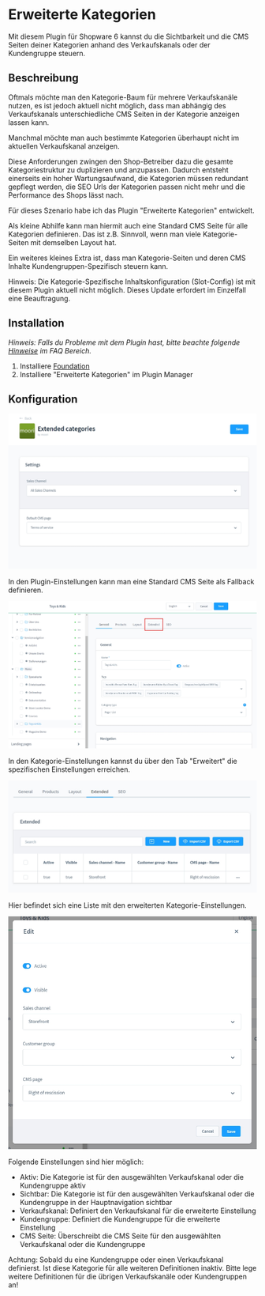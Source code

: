 # Erweiterte Kategorien

Mit diesem Plugin für Shopware 6 kannst du die Sichtbarkeit und die CMS Seiten deiner Kategorien 
anhand des Verkaufskanals oder der Kundengruppe steuern.

## Beschreibung

Oftmals möchte man den Kategorie-Baum für mehrere Verkaufskanäle nutzen, es ist jedoch aktuell nicht möglich,
dass man abhängig des Verkaufskanals unterschiedliche CMS Seiten in der Kategorie anzeigen lassen kann.

Manchmal möchte man auch bestimmte Kategorien überhaupt nicht im aktuellen Verkaufskanal anzeigen.

Diese Anforderungen zwingen den Shop-Betreiber dazu die gesamte Kategoriestruktur zu duplizieren und anzupassen.
Dadurch entsteht einerseits ein hoher Wartungsaufwand, die Kategorien müssen redundant gepflegt werden,
die SEO Urls der Kategorien passen nicht mehr und die Performance des Shops lässt nach.

Für dieses Szenario habe ich das Plugin "Erweiterte Kategorien" entwickelt. 

Als kleine Abhilfe kann man hiermit auch eine Standard CMS Seite für alle Kategorien definieren. Das ist 
z.B. Sinnvoll, wenn man viele Kategorie-Seiten mit demselben Layout hat.

Ein weiteres kleines Extra ist, dass man Kategorie-Seiten und deren CMS Inhalte Kundengruppen-Spezifisch
steuern kann.

Hinweis: Die Kategorie-Spezifische Inhaltskonfiguration (Slot-Config) ist mit diesem Plugin aktuell nicht
möglich. Dieses Update erfordert im Einzelfall eine Beauftragung.

## Installation

_Hinweis: Falls du Probleme mit dem Plugin hast, bitte beachte
folgende  [Hinweise](../) im FAQ Bereich._

1. Installiere
   [Foundation](../MoorlFoundation/index.md)
2. Installiere "Erweiterte Kategorien" im Plugin Manager

## Konfiguration

![](images/ec-01.jpg)

In den Plugin-Einstellungen kann man eine Standard CMS Seite als Fallback definieren.

![](images/ec-02.jpg)

In den Kategorie-Einstellungen kannst du über den Tab "Erweitert" die spezifischen Einstellungen erreichen.

![](images/ec-03.jpg)

Hier befindet sich eine Liste mit den erweiterten Kategorie-Einstellungen.

![](images/ec-04.jpg)

Folgende Einstellungen sind hier möglich:

- Aktiv: Die Kategorie ist für den ausgewählten Verkaufskanal oder die Kundengruppe aktiv
- Sichtbar: Die Kategorie ist für den ausgewählten Verkaufskanal oder die Kundengruppe in der Hauptnavigation sichtbar
- Verkaufskanal: Definiert den Verkaufskanal für die erweiterte Einstellung
- Kundengruppe: Definiert die Kundengruppe für die erweiterte Einstellung
- CMS Seite: Überschreibt die CMS Seite für den ausgewählten Verkaufskanal oder die Kundengruppe

Achtung: Sobald du eine Kundengruppe oder einen Verkaufskanal definierst. Ist diese Kategorie für alle
weiteren Definitionen inaktiv. Bitte lege weitere Definitionen für die übrigen Verkaufskanäle 
oder Kundengruppen an!
